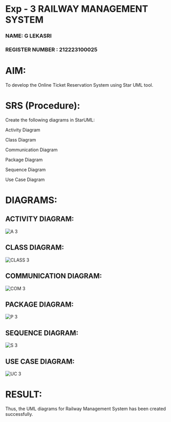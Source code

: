# Exp - 3 RAILWAY MANAGEMENT SYSTEM
### NAME: G LEKASRI
### REGISTER NUMBER : 212223100025

# AIM:

To develop the Online Ticket Reservation System using Star UML tool.

# SRS (Procedure):

Create the following diagrams in StarUML:

Activity Diagram

Class Diagram

Communication Diagram

Package Diagram

Sequence Diagram

Use Case Diagram
# DIAGRAMS:
## ACTIVITY DIAGRAM:
![A 3](https://github.com/user-attachments/assets/13275154-e25a-4853-a120-0c20d5264bf3)

## CLASS DIAGRAM:
![CLASS 3](https://github.com/user-attachments/assets/da30a014-d9b3-4c4d-bd6b-9105f7cea72a)

## COMMUNICATION DIAGRAM:
![COM 3](https://github.com/user-attachments/assets/3665c4ce-6fc6-4e85-af9e-1a91e0ec74b6)

## PACKAGE DIAGRAM:

![P 3](https://github.com/user-attachments/assets/0e7dca4b-9a60-4193-85f9-f00763ff2d89)

## SEQUENCE DIAGRAM:
![S 3](https://github.com/user-attachments/assets/d593d0f9-92d3-49ea-a2cf-881f9600d635)

## USE CASE DIAGRAM:
![UC 3](https://github.com/user-attachments/assets/cd76c57e-55e1-4986-b44a-1f3e92643b7a)



# RESULT:

Thus, the UML diagrams for Railway Management System has been created successfully.
